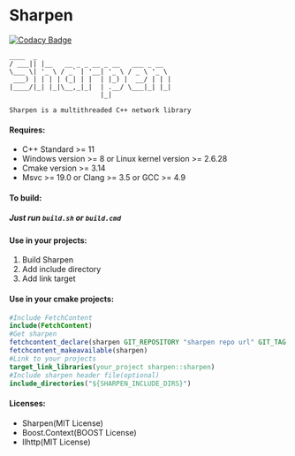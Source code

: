 # Sharpen

[![Codacy Badge](https://api.codacy.com/project/badge/Grade/614c8dd1ad944e42b06bbe0316840c9e)](https://app.codacy.com/gh/KnownSpace/Sharpen?utm_source=github.com&utm_medium=referral&utm_content=KnownSpace/Sharpen&utm_campaign=Badge_Grade_Settings)




```
____  _                                 
/ ___|| |__   __ _ _ __ _ __   ___ _ __  
\___ \| '_ \ / _` | '__| '_ \ / _ \ '_ \ 
 ___) | | | | (_| | |  | |_) |  __/ | | |
|____/|_| |_|\__,_|_|  | .__/ \___|_| |_|
                       |_|

Sharpen is a multithreaded C++ network library
```
#### Requires:
  - C++ Standard >= 11
  - Windows version >= 8 or Linux kernel version >= 2.6.28
  - Cmake version >= 3.14
  - Msvc >= 19.0 or Clang >= 3.5 or GCC >= 4.9

#### To build:
##### Just run `build.sh` or `build.cmd`

#### Use in your projects:
  1. Build Sharpen
  1. Add include directory
  1. Add link target


#### Use in your cmake projects:
```cmake
#Include FetchContent
include(FetchContent)
#Get sharpen
fetchcontent_declare(sharpen GIT_REPOSITORY "sharpen repo url" GIT_TAG "git tag" SOURCE_DIR "libraries directory")
fetchcontent_makeavailable(sharpen)
#Link to your projects
target_link_libraries(your_project sharpen::sharpen)
#Include sharpen header file(optional)
include_directories("${SHARPEN_INCLUDE_DIRS}")
```

#### Licenses:
  - Sharpen(MIT License)
  - Boost.Context(BOOST License)
  - llhttp(MIT License)
